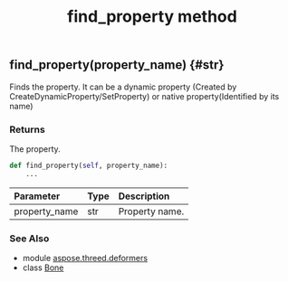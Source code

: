 ﻿---
title: find_property method
second_title: Aspose.3D for Python via .NET API References
description: 
type: docs
weight: 20
url: /python-net/aspose.threed.deformers/bone/find_property/
is_root: false
---

## find_property(property_name) {#str}

Finds the property.
It can be a dynamic property (Created by CreateDynamicProperty/SetProperty) 
or native property(Identified by its name)


### Returns 


The property.


```python
def find_property(self, property_name):
    ...
```


| Parameter | Type | Description |
| :- | :- | :- |
| property_name | str | Property name. |



### See Also
* module [aspose.threed.deformers](../../)
* class [Bone](/3d/python-net/aspose.threed.deformers/bone)
